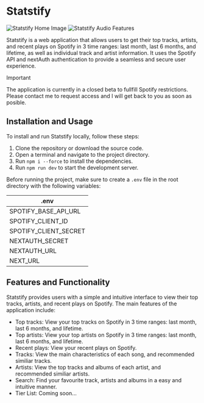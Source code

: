 # Statstify

![Statstify Home Image](https://statstify.vercel.app/og.png)
![Statstify Audio Features](https://statstify.vercel.app/audio_features.png)

Statstify is a web application that allows users to get their top tracks, artists, and recent plays on Spotify in 3 time ranges: last month, last 6 months, and lifetime, as well as individual track and artist information. It uses the Spotify API and nextAuth authentication to provide a seamless and secure user experience.

> [!IMPORTANT]  
> The application is currently in a closed beta to fullfill Spotify restrictions. Please contact me to request access and I will get back to you as soon as posible.


## Installation and Usage

To install and run Statstify locally, follow these steps:

1. Clone the repository or download the source code.
2. Open a terminal and navigate to the project directory.
3. Run `npm i --force` to install the dependencies.
4. Run `npm run dev` to start the development server.

Before running the project, make sure to create a `.env` file in the root directory with the following variables:

| .env                  |
| --------------------- |
| SPOTIFY_BASE_API_URL  |
| SPOTIFY_CLIENT_ID     |
| SPOTIFY_CLIENT_SECRET |
| NEXTAUTH_SECRET       |
| NEXTAUTH_URL          |
| NEXT_URL              |

## Features and Functionality

Statstify provides users with a simple and intuitive interface to view their top tracks, artists, and recent plays on Spotify. The main features of the application include:

- Top tracks: View your top tracks on Spotify in 3 time ranges: last month, last 6 months, and lifetime.
- Top artists: View your top artists on Spotify in 3 time ranges: last month, last 6 months, and lifetime.
- Recent plays: View your recent plays on Spotify.
- Tracks: View the main characteristics of each song, and recommended similiar tracks.
- Artists: View the top tracks and albums of each artist, and recommended similiar artists.
- Search: Find your favourite track, artists and albums in a easy and intuitive manner.
- Tier List: Coming soon...
